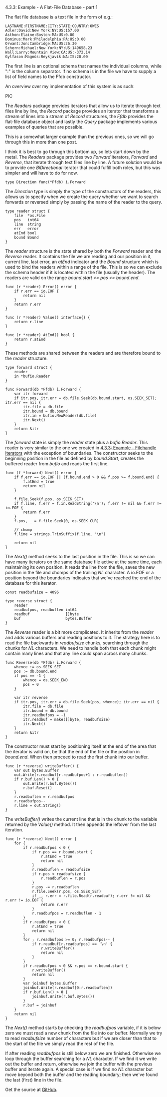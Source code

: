 4.3.3: Example - A Flat-File Database - part 1

The flat file database is a text file in the form of e.g.:

    LASTNAME:FIRSTNAME:CITY:STATE:COUNTRY:OWES
    Adler:David:New York:NY:US:157.00
    Asthon:Elaine:Boston:MA:US:0.00
    Dominus:Mark:Philadelphia:PA:US:0.00
    Orwant:Jon:Cambridge:MA:US:26.30
    Schern:Michael:New York:NY:US:149658.23
    Wall:Larry:Mountain View:CA:US:-372.14
    Gylfason:Magnús:Reykjavík:NA:IS:20.00

The first line is an optional schema that names the individual columns, while ":" is the column separator. If no schema is in the file we have to supply a list of field names to the Ffdb constructor.

An overview over my implementation of this system is as such:

PIC

The *Readers* package provides iterators that allow us to iterate through text files line by line, the *Record* package provides an iterator that transforms a stream of lines into a stream of *Record* structures, the *Ffdb* provides the flat-file database object and lastly the *Query* package implements various examples of queries that are possible. 

This is a somewhat larger example than the previous ones, so we will go through this in more than one post.

I think it is best to go through this bottom up, so lets start down by the metal. The *Readers* package provides two *Forward* iterators, *Forward* and *Reverse*, that iterate through text files line by line. A future solution would be to provide one *BiDirectional* iterator that could fulfill both roles, but this was simpler and will have to do for now.

    type Direction func(*Ffdb) i.Forward

The *Direction* type is simply the type of the constructors of the readers, this allows us to specify when we create the query whether we want to search forwards or reversed simply by passing the name of the reader to the query.

    type reader struct {
        file  *os.File
        pos   int64
        line  string
        err   error
        atEnd bool
        bound Bound
    }

The *reader* structure is the state shared by both the *Forward* reader and the *Reverse* reader. It contains the file we are reading and our position in it, current line, last error, an *atEnd* indicator and the *Bound* structure which is used to bind the readers within a range of the file. This is so we can exclude the schema header if it is located within the file (usually the header). The readers are valid on the range *bound.start <= pos <= bound.end*.

    func (r *reader) Error() error {
        if r.err == io.EOF {
            return nil
        }
        return r.err
    }
    
    func (r *reader) Value() interface{} {
        return r.line
    }
    
    func (r *reader) AtEnd() bool {
        return r.atEnd
    }

These methods are shared between the readers and are therefore bound to the *reader* structure.

    type forward struct {
        reader
        in *bufio.Reader
    }
    
    func Forward(db *Ffdb) i.Forward {
        var itr forward
        if itr.pos, itr.err = db.file.Seek(db.bound.start, os.SEEK_SET); itr.err == nil {
            itr.file = db.file
            itr.bound = db.bound
            itr.in = bufio.NewReader(db.file)
            itr.Next()
        }
        return &itr
    }

The *forward* state is simply the *reader* state plus a *bufio.Reader*. This reader is very similar to the one we created in [4.3.3: Example - Filehandle Iterators](http://higherordergo.blogspot.com/2013/09/433-example-filehandle-iterators.html) with the exception of boundaries. The constructor seeks to the beginning position in the file as defined by *bound.Start*, creates the buffered reader from *bufio* and reads the first line.

    func (f *forward) Next() error {
        if f.err == io.EOF || (f.bound.end > 0 && f.pos >= f.bound.end) {
            f.atEnd = true
            return nil
        }
    
        f.file.Seek(f.pos, os.SEEK_SET)
        if f.line, f.err = f.in.ReadString('\n'); f.err != nil && f.err != io.EOF {
            return f.err
        }
        f.pos, _ = f.file.Seek(0, os.SEEK_CUR)
    
        // chomp
        f.line = strings.TrimSuffix(f.line, "\n")
     
        return nil
    }

The *Next()* method seeks to the last position in the file. This is so we can have many iterators on the same database file active at the same time, each maintaining its own position. It reads the line from the file, saves the new position in the file and chomps of the trailing *NL* character. A io.EOF or a position beyond the boundaries indicates that we've reached the end of the database for this iterator.

    const readbufsize = 4096
    
    type reverse struct {
        reader
        readbufpos, readbuflen int64
        readbuf                []byte
        buf                    bytes.Buffer
    }

The *Reverse* reader is a bit more complicated. It inherits from the *reader* and adds various buffers and reading positions to it. The strategy here is to read the file backwards in *readbufsize* chunks, searching through the chunks for *NL* characters. We need to handle both that each chunk might contain many lines and that any line could span across many chunks.

    func Reverse(db *Ffdb) i.Forward {
        whence := os.SEEK_SET
        pos := db.bound.end
        if pos == -1 {
            whence = os.SEEK_END
            pos = 0
        }
    
        var itr reverse
        if itr.pos, itr.err = db.file.Seek(pos, whence); itr.err == nil {
            itr.file = db.file
            itr.bound = db.bound
            itr.readbufpos = -1
            itr.readbuf = make([]byte, readbufsize)
            itr.Next()
        }
        return &itr
    }

The constructor must start by positioning itself at the end of the area that the iterator is valid on, be that the end of the file or the position in *bound.end*. When then proceed to read the first chunk into our buffer.

    func (r *reverse) writeBuffer() {
        var out bytes.Buffer
        out.Write(r.readbuf[r.readbufpos+1 : r.readbuflen])
        if r.buf.Len() > 0 {
            out.Write(r.buf.Bytes())
            r.buf.Reset()
        }
        r.readbuflen = r.readbufpos
        r.readbufpos--
        r.line = out.String()
    }

The *writeBuffer()* writes the current line that is in the chunk to the variable returned by the *Value()* method. It then appends the leftover from the last iteration.

    func (r *reverse) Next() error {
        for {
            if r.readbufpos < 0 {
                if r.pos == r.bound.start {
                    r.atEnd = true
                    return nil
                }
                r.readbuflen = readbufsize
                if r.pos < readbufsize {
                    r.readbuflen = r.pos
                }
                r.pos -= r.readbuflen
                r.file.Seek(r.pos, os.SEEK_SET)
                if _, r.err = r.file.Read(r.readbuf); r.err != nil && r.err != io.EOF {
                    return r.err
                }
                r.readbufpos = r.readbuflen - 1
            }
            if r.readbufpos < 0 {
                r.atEnd = true
                return nil
            }
            for ; r.readbufpos >= 0; r.readbufpos-- {
                if r.readbuf[r.readbufpos] == '\n' {
                    r.writeBuffer()
                    return nil
                }
            }
            if r.readbufpos < 0 && r.pos == r.bound.start {
                r.writeBuffer()
                return nil
            }
            var joinbuf bytes.Buffer
            joinbuf.Write(r.readbuf[0:r.readbuflen])
            if r.buf.Len() > 0 {
                joinbuf.Write(r.buf.Bytes())
            }
            r.buf = joinbuf
        }
        return nil
    }

The *Next()* method starts by checking the *readbufpos* variable, if it is below zero we must read a new chunk from the file into our buffer. Normally we try to read *readbufsize* number of characters but if we are closer than that to the start of the file we simply read the rest of the file.

If after reading *readbufpos* is still below zero we are finished. Otherwise we loop through the buffer searching for a *NL* character. If we find it we write out the buffer and return, otherwise we join the buffer with the previous buffer and iterate again. A special case is if we find no *NL* character but move beyond both the buffer and the reading boundary; then we've found the last (first) line in the file.

Get the source at [GitHub](https://github.com/mg/hog/blob/master/c4/ffdb/readers.go).